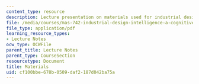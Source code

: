 ```yaml
---
content_type: resource
description: Lecture presentation on materials used for industrial design.
file: /media/courses/mas-742-industrial-design-intelligence-a-cognitive-approach-to-engineering-fall-2003/cf100bbe678b0509daf2187d042ba75a_materials.pdf
file_type: application/pdf
learning_resource_types:
- Lecture Notes
ocw_type: OCWFile
parent_title: Lecture Notes
parent_type: CourseSection
resourcetype: Document
title: Materials
uid: cf100bbe-678b-0509-daf2-187d042ba75a
---
```

